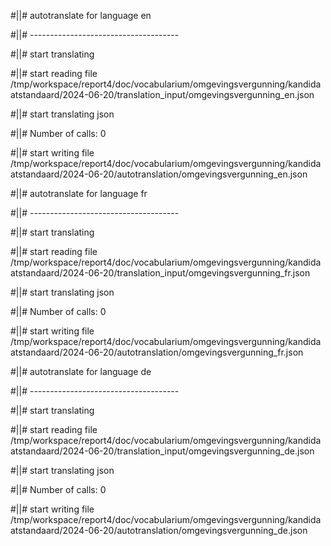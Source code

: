 #||# autotranslate for language en  

#||# -------------------------------------  

#||# start translating  

#||# start reading file /tmp/workspace/report4/doc/vocabularium/omgevingsvergunning/kandidaatstandaard/2024-06-20/translation_input/omgevingsvergunning_en.json  

#||# start translating json  

#||# Number of calls: 0  

#||# start writing file /tmp/workspace/report4/doc/vocabularium/omgevingsvergunning/kandidaatstandaard/2024-06-20/autotranslation/omgevingsvergunning_en.json  

#||# autotranslate for language fr  

#||# -------------------------------------  

#||# start translating  

#||# start reading file /tmp/workspace/report4/doc/vocabularium/omgevingsvergunning/kandidaatstandaard/2024-06-20/translation_input/omgevingsvergunning_fr.json  

#||# start translating json  

#||# Number of calls: 0  

#||# start writing file /tmp/workspace/report4/doc/vocabularium/omgevingsvergunning/kandidaatstandaard/2024-06-20/autotranslation/omgevingsvergunning_fr.json  

#||# autotranslate for language de  

#||# -------------------------------------  

#||# start translating  

#||# start reading file /tmp/workspace/report4/doc/vocabularium/omgevingsvergunning/kandidaatstandaard/2024-06-20/translation_input/omgevingsvergunning_de.json  

#||# start translating json  

#||# Number of calls: 0  

#||# start writing file /tmp/workspace/report4/doc/vocabularium/omgevingsvergunning/kandidaatstandaard/2024-06-20/autotranslation/omgevingsvergunning_de.json  

